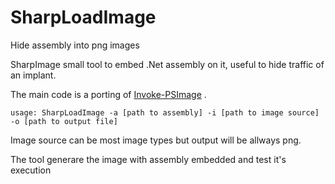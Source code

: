 # SharpLoadImage

Hide assembly into png images

SharpImage small tool to embed .Net assembly on it, useful to hide traffic of an implant.

The main code is a porting of [Invoke-PSImage](https://github.com/peewpw/Invoke-PSImage) .

```
usage: SharpLoadImage -a [path to assembly] -i [path to image source] -o [path to output file]
```

Image source can be most image types but output will be allways png.

The tool generare the image with assembly embedded and test it's execution


